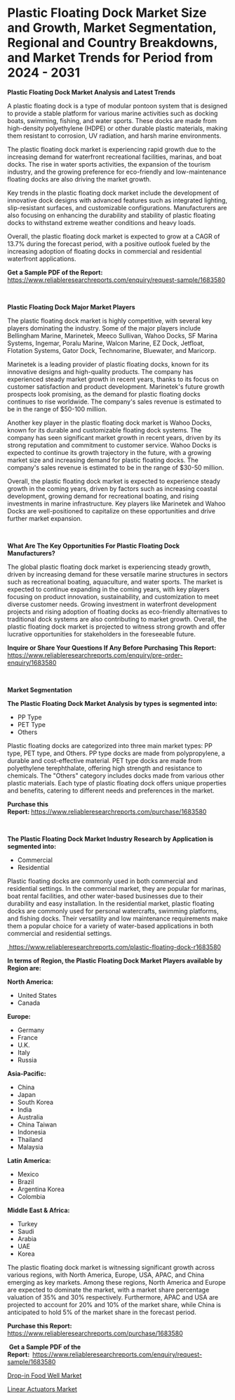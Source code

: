 <p><h1>Plastic Floating Dock Market Size and Growth, Market Segmentation, Regional and Country Breakdowns, and Market Trends for Period from 2024 -  2031</h1></p><p><strong>Plastic Floating Dock Market Analysis and Latest Trends</strong></p>
<p><p>A plastic floating dock is a type of modular pontoon system that is designed to provide a stable platform for various marine activities such as docking boats, swimming, fishing, and water sports. These docks are made from high-density polyethylene (HDPE) or other durable plastic materials, making them resistant to corrosion, UV radiation, and harsh marine environments.</p><p>The plastic floating dock market is experiencing rapid growth due to the increasing demand for waterfront recreational facilities, marinas, and boat docks. The rise in water sports activities, the expansion of the tourism industry, and the growing preference for eco-friendly and low-maintenance floating docks are also driving the market growth.</p><p>Key trends in the plastic floating dock market include the development of innovative dock designs with advanced features such as integrated lighting, slip-resistant surfaces, and customizable configurations. Manufacturers are also focusing on enhancing the durability and stability of plastic floating docks to withstand extreme weather conditions and heavy loads.</p><p>Overall, the plastic floating dock market is expected to grow at a CAGR of 13.7% during the forecast period, with a positive outlook fueled by the increasing adoption of floating docks in commercial and residential waterfront applications.</p></p>
<p><strong>Get a Sample PDF of the Report:&nbsp;</strong> <a href="https://www.reliableresearchreports.com/enquiry/request-sample/1683580">https://www.reliableresearchreports.com/enquiry/request-sample/1683580</a></p>
<p>&nbsp;</p>
<p><strong>Plastic Floating Dock Major Market Players</strong></p>
<p><p>The plastic floating dock market is highly competitive, with several key players dominating the industry. Some of the major players include Bellingham Marine, Marinetek, Meeco Sullivan, Wahoo Docks, SF Marina Systems, Ingemar, Poralu Marine, Walcon Marine, EZ Dock, Jetfloat, Flotation Systems, Gator Dock, Technomarine, Bluewater, and Maricorp.</p><p>Marinetek is a leading provider of plastic floating docks, known for its innovative designs and high-quality products. The company has experienced steady market growth in recent years, thanks to its focus on customer satisfaction and product development. Marinetek's future growth prospects look promising, as the demand for plastic floating docks continues to rise worldwide. The company's sales revenue is estimated to be in the range of $50-100 million.</p><p>Another key player in the plastic floating dock market is Wahoo Docks, known for its durable and customizable floating dock systems. The company has seen significant market growth in recent years, driven by its strong reputation and commitment to customer service. Wahoo Docks is expected to continue its growth trajectory in the future, with a growing market size and increasing demand for plastic floating docks. The company's sales revenue is estimated to be in the range of $30-50 million.</p><p>Overall, the plastic floating dock market is expected to experience steady growth in the coming years, driven by factors such as increasing coastal development, growing demand for recreational boating, and rising investments in marine infrastructure. Key players like Marinetek and Wahoo Docks are well-positioned to capitalize on these opportunities and drive further market expansion.</p></p>
<p>&nbsp;</p>
<p><strong>What Are The Key Opportunities For Plastic Floating Dock Manufacturers?</strong></p>
<p><p>The global plastic floating dock market is experiencing steady growth, driven by increasing demand for these versatile marine structures in sectors such as recreational boating, aquaculture, and water sports. The market is expected to continue expanding in the coming years, with key players focusing on product innovation, sustainability, and customization to meet diverse customer needs. Growing investment in waterfront development projects and rising adoption of floating docks as eco-friendly alternatives to traditional dock systems are also contributing to market growth. Overall, the plastic floating dock market is projected to witness strong growth and offer lucrative opportunities for stakeholders in the foreseeable future.</p></p>
<p><strong>Inquire or Share Your Questions If Any Before Purchasing This Report:</strong> <a href="https://www.reliableresearchreports.com/enquiry/pre-order-enquiry/1683580">https://www.reliableresearchreports.com/enquiry/pre-order-enquiry/1683580</a></p>
<p>&nbsp;</p>
<p><strong>Market Segmentation</strong></p>
<p><strong>The Plastic Floating Dock Market Analysis by types is segmented into:</strong></p>
<p><ul><li>PP Type</li><li>PET Type</li><li>Others</li></ul></p>
<p><p>Plastic floating docks are categorized into three main market types: PP type, PET type, and Others. PP type docks are made from polypropylene, a durable and cost-effective material. PET type docks are made from polyethylene terephthalate, offering high strength and resistance to chemicals. The "Others" category includes docks made from various other plastic materials. Each type of plastic floating dock offers unique properties and benefits, catering to different needs and preferences in the market.</p></p>
<p><strong>Purchase this Report:&nbsp;</strong><a href="https://www.reliableresearchreports.com/purchase/1683580">https://www.reliableresearchreports.com/purchase/1683580</a></p>
<p>&nbsp;</p>
<p><strong>The Plastic Floating Dock Market Industry Research by Application is segmented into:</strong></p>
<p><ul><li>Commercial</li><li>Residential</li></ul></p>
<p><p>Plastic floating docks are commonly used in both commercial and residential settings. In the commercial market, they are popular for marinas, boat rental facilities, and other water-based businesses due to their durability and easy installation. In the residential market, plastic floating docks are commonly used for personal watercrafts, swimming platforms, and fishing docks. Their versatility and low maintenance requirements make them a popular choice for a variety of water-based applications in both commercial and residential settings.</p></p>
<p><a href="https://www.reliableresearchreports.com/plastic-floating-dock-r1683580">&nbsp;https://www.reliableresearchreports.com/plastic-floating-dock-r1683580</a></p>
<p><strong>In terms of Region, the Plastic Floating Dock Market Players available by Region are:</strong></p>
<p>
    <p> <strong> North America: </strong>
        <ul>
            <li>United States</li>
            <li>Canada</li>
        </ul>
        </p> 
    <p> <strong> Europe: </strong>
        <ul>
            <li>Germany</li>
            <li>France</li>
            <li>U.K.</li>
            <li>Italy</li>
            <li>Russia</li>
        </ul>
        </p> 
    <p> <strong> Asia-Pacific: </strong>
        <ul>
            <li>China</li>
            <li>Japan</li>
            <li>South Korea</li>
            <li>India</li>
            <li>Australia</li>
            <li>China Taiwan</li>
            <li>Indonesia</li>
            <li>Thailand</li>
            <li>Malaysia</li>
        </ul>
        </p> 
    <p> <strong> Latin America: </strong>
        <ul>
            <li>Mexico</li>
            <li>Brazil</li>
            <li>Argentina Korea</li>
            <li>Colombia</li>
        </ul>
        </p> 
    <p> <strong> Middle East & Africa: </strong>
        <ul>
            <li>Turkey</li>
            <li>Saudi</li>
            <li>Arabia</li>
            <li>UAE</li>
            <li>Korea</li>
        </ul>
    </p>
    </p>
<p><p>The plastic floating dock market is witnessing significant growth across various regions, with North America, Europe, USA, APAC, and China emerging as key markets. Among these regions, North America and Europe are expected to dominate the market, with a market share percentage valuation of 35% and 30% respectively. Furthermore, APAC and USA are projected to account for 20% and 10% of the market share, while China is anticipated to hold 5% of the market share in the forecast period.</p></p>
<p><strong>Purchase this Report: </strong><a href="https://www.reliableresearchreports.com/purchase/1683580">https://www.reliableresearchreports.com/purchase/1683580</a></p>
<p>&nbsp;<strong>Get a Sample PDF of the Report:&nbsp;&nbsp;</strong><a href="https://www.reliableresearchreports.com/enquiry/request-sample/1683580">https://www.reliableresearchreports.com/enquiry/request-sample/1683580</a></p>
<p><strong></strong></p>
<p><p><a href="https://view.publitas.com/reportprime-1/drop-in-food-well-market-outlook-and-forecast-from-2024-to-2031/">Drop-in Food Well Market</a></p><p><a href="https://github.com/LibbySpencer2018/Market-Research-Report-List-1/blob/main/linear-actuators-market.md">Linear Actuators Market</a></p></p>